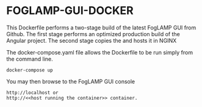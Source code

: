 # FOGLAMP-GUI-DOCKER

This Dockerfile performs a two-stage build of the latest FogLAMP GUI from Github. The first stage performs an optimized production build of the Angular project. The second stage copies the and hosts it in NGINX

The docker-compose.yaml file allows the Dockerfile to be run simply from the command line.

``` 
docker-compose up
```

You may then browse to the FogLAMP GUI console

```
http://localhost or 
http://<<host running the container>> container.
```